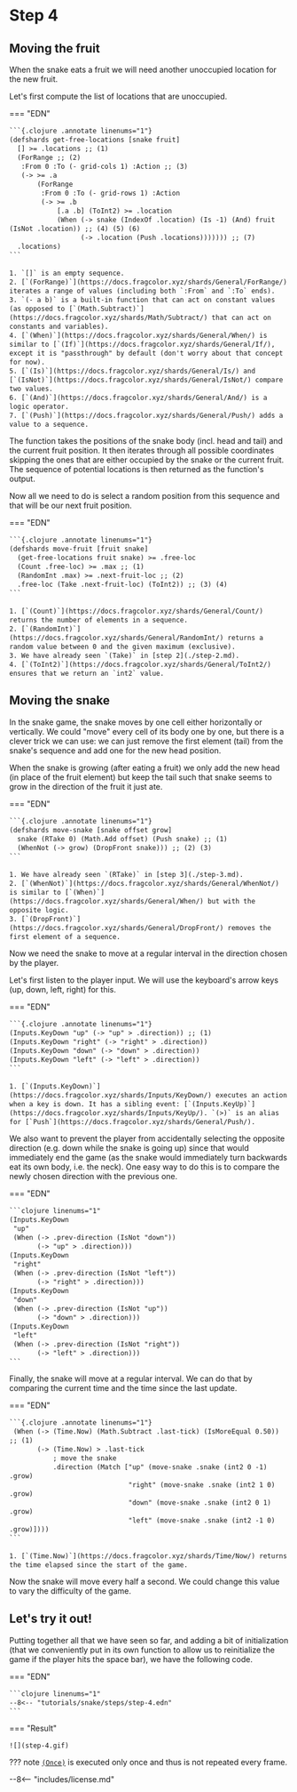 # Step 4

## Moving the fruit

When the snake eats a fruit we will need another unoccupied location for the new fruit.

Let's first compute the list of locations that are unoccupied.

=== "EDN"

    ```{.clojure .annotate linenums="1"}
    (defshards get-free-locations [snake fruit]
      [] >= .locations ;; (1)
      (ForRange ;; (2)
       :From 0 :To (- grid-cols 1) :Action ;; (3)
       (-> >= .a
           (ForRange
            :From 0 :To (- grid-rows 1) :Action
            (-> >= .b
                [.a .b] (ToInt2) >= .location
                (When (-> snake (IndexOf .location) (Is -1) (And) fruit (IsNot .location)) ;; (4) (5) (6)
                      (-> .location (Push .locations))))))) ;; (7)
      .locations)
    ```

    1. `[]` is an empty sequence.
    2. [`(ForRange)`](https://docs.fragcolor.xyz/shards/General/ForRange/) iterates a range of values (including both `:From` and `:To` ends).
    3. `(- a b)` is a built-in function that can act on constant values (as opposed to [`(Math.Subtract)`](https://docs.fragcolor.xyz/shards/Math/Subtract/) that can act on constants and variables).
    4. [`(When)`](https://docs.fragcolor.xyz/shards/General/When/) is similar to [`(If)`](https://docs.fragcolor.xyz/shards/General/If/), except it is "passthrough" by default (don't worry about that concept for now).
    5. [`(Is)`](https://docs.fragcolor.xyz/shards/General/Is/) and [`(IsNot)`](https://docs.fragcolor.xyz/shards/General/IsNot/) compare two values.
    6. [`(And)`](https://docs.fragcolor.xyz/shards/General/And/) is a logic operator.
    7. [`(Push)`](https://docs.fragcolor.xyz/shards/General/Push/) adds a value to a sequence.

The function takes the positions of the snake body (incl. head and tail) and the current fruit position. It then iterates through all possible coordinates skipping the ones that are either occupied by the snake or the current fruit. The sequence of potential locations is then returned as the function's output.

Now all we need to do is select a random position from this sequence and that will be our next fruit position.

=== "EDN"

    ```{.clojure .annotate linenums="1"}
    (defshards move-fruit [fruit snake]
      (get-free-locations fruit snake) >= .free-loc
      (Count .free-loc) >= .max ;; (1)
      (RandomInt .max) >= .next-fruit-loc ;; (2)
      .free-loc (Take .next-fruit-loc) (ToInt2)) ;; (3) (4)
    ```

    1. [`(Count)`](https://docs.fragcolor.xyz/shards/General/Count/) returns the number of elements in a sequence.
    2. [`(RandomInt)`](https://docs.fragcolor.xyz/shards/General/RandomInt/) returns a random value between 0 and the given maximum (exclusive).
    3. We have already seen `(Take)` in [step 2](./step-2.md).
    4. [`(ToInt2)`](https://docs.fragcolor.xyz/shards/General/ToInt2/) ensures that we return an `int2` value.

## Moving the snake

In the snake game, the snake moves by one cell either horizontally or vertically. We could "move" every cell of its body one by one, but there is a clever trick we can use: we can just remove the first element (tail) from the snake's sequence and add one for the new head position.

When the snake is growing (after eating a fruit) we only add the new head (in place of the fruit element) but keep the tail such that snake seems to grow in the direction of the fruit it just ate.

=== "EDN"

    ```{.clojure .annotate linenums="1"}
    (defshards move-snake [snake offset grow]
      snake (RTake 0) (Math.Add offset) (Push snake) ;; (1)
      (WhenNot (-> grow) (DropFront snake))) ;; (2) (3)
    ```

    1. We have already seen `(RTake)` in [step 3](./step-3.md).
    2. [`(WhenNot)`](https://docs.fragcolor.xyz/shards/General/WhenNot/) is similar to [`(When)`](https://docs.fragcolor.xyz/shards/General/When/) but with the opposite logic.
    3. [`(DropFront)`](https://docs.fragcolor.xyz/shards/General/DropFront/) removes the first element of a sequence.


Now we need the snake to move at a regular interval in the direction chosen by the player.

Let's first listen to the player input. We will use the keyboard's arrow keys (up, down, left, right) for this.

=== "EDN"

    ```{.clojure .annotate linenums="1"}
    (Inputs.KeyDown "up" (-> "up" > .direction)) ;; (1)
    (Inputs.KeyDown "right" (-> "right" > .direction))
    (Inputs.KeyDown "down" (-> "down" > .direction))
    (Inputs.KeyDown "left" (-> "left" > .direction))
    ```

    1. [`(Inputs.KeyDown)`](https://docs.fragcolor.xyz/shards/Inputs/KeyDown/) executes an action when a key is down. It has a sibling event: [`(Inputs.KeyUp)`](https://docs.fragcolor.xyz/shards/Inputs/KeyUp/). `(>)` is an alias for [`Push`](https://docs.fragcolor.xyz/shards/General/Push/).

We also want to prevent the player from accidentally selecting the opposite direction (e.g. down while the snake is going up) since that would immediately end the game (as the snake would immediately turn backwards eat its own body, i.e. the neck). One easy way to do this is to compare the newly chosen direction with the previous one.

=== "EDN"

    ```clojure linenums="1"
    (Inputs.KeyDown
     "up"
     (When (-> .prev-direction (IsNot "down"))
           (-> "up" > .direction)))
    (Inputs.KeyDown
     "right"
     (When (-> .prev-direction (IsNot "left"))
           (-> "right" > .direction)))
    (Inputs.KeyDown
     "down"
     (When (-> .prev-direction (IsNot "up"))
           (-> "down" > .direction)))
    (Inputs.KeyDown
     "left"
     (When (-> .prev-direction (IsNot "right"))
           (-> "left" > .direction)))
    ```

Finally, the snake will move at a regular interval. We can do that by comparing the current time and the time since the last update.

=== "EDN"

    ```{.clojure .annotate linenums="1"}
     (When (-> (Time.Now) (Math.Subtract .last-tick) (IsMoreEqual 0.50)) ;; (1)
           (-> (Time.Now) > .last-tick
               ; move the snake
               .direction (Match ["up" (move-snake .snake (int2 0 -1) .grow)
                                  "right" (move-snake .snake (int2 1 0) .grow)
                                  "down" (move-snake .snake (int2 0 1) .grow)
                                  "left" (move-snake .snake (int2 -1 0) .grow)])))
    ```

    1. [`(Time.Now)`](https://docs.fragcolor.xyz/shards/Time/Now/) returns the time elapsed since the start of the game.

Now the snake will move every half a second. We could change this value to vary the difficulty of the game.

## Let's try it out!

Putting together all that we have seen so far, and adding a bit of initialization (that we conveniently put in its own function to allow us to reinitialize the game if the player hits the space bar), we have the following code.

=== "EDN"

    ```clojure linenums="1"
    --8<-- "tutorials/snake/steps/step-4.edn"
    ```

=== "Result"

    ![](step-4.gif)

??? note
    [`(Once)`](https://docs.fragcolor.xyz/shards/General/Once/) is executed only once and thus is not repeated every frame.

--8<-- "includes/license.md"
